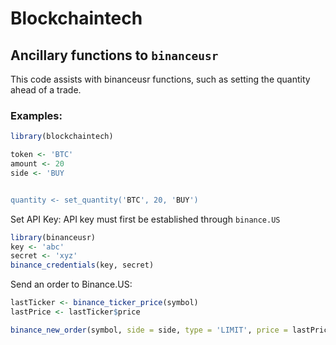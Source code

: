 # Blockchaintech

## Ancillary functions to `binanceusr`

This code assists with binanceusr functions, such as setting the quantity ahead of a trade.


### Examples: 

```r
library(blockchaintech)

token <- 'BTC'
amount <- 20
side <- 'BUY


quantity <- set_quantity('BTC', 20, 'BUY')
```

Set API Key:
API key must first be established through `binance.US`

```r
library(binanceusr)
key <- 'abc'
secret <- 'xyz'
binance_credentials(key, secret)
```

Send an order to Binance.US:

```r
lastTicker <- binance_ticker_price(symbol)
lastPrice <- lastTicker$price

binance_new_order(symbol, side = side, type = 'LIMIT', price = lastPrice, quantity = quantity, time_in_force = 'GTC', test = T)
```
